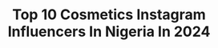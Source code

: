 ---
title: Top 10 Cosmetics Instagram Influencers In Nigeria In 2024
description: >-
  Find top cosmetics Instagram influencers in Nigeria in 2024. Most popular hashtags: #explore #explorepage #beauty #makeup.
platform: Instagram
hits: 13
text_top: See the best Instagram accounts on inBeat.
text_bottom: Our platform holds 13 Instagram influencers like this in Nigeria for you to connect with.
profiles:
  - username: "praise_that_photographer"
    fullname: >-
      The Greatest
    bio: >-
      Professional Photographer Creative director at @weddingsbyptp @ptpstudio_ For enquires 09076385698, OR Email Ikate, elegushi, lagos.
    location: "Nigeria"
    followers: 82873
    engagement: 190
    commentsToLikes: 0.009485
    id: ck13666uw4xz40i19lmf15wb7
    verified: false
    hashtags: "#african, #ptp, #ptp2021, #thegreatest"
  - username: "aivlysu"
    fullname: >-
      Sylvia
    bio: >-
      AIVLYSU ON ALL PLATFORMS |📍Lagos,Nigeria🇳🇬 | PR📧: aivlysu@gmail.com Strive to be better, everyday ✨ Promotions Dm; @brand_mgt
    location: "Nigeria"
    followers: 6774
    engagement: 1125
    commentsToLikes: 0.069065
    id: ck6ufdy58wgze0j71ckw6e5qx
    verified: false
    hashtags: "#thecrayoncase, #explore, #plouisemakeupacademy, #morphebabe"
  - username: "uzodinma_g"
    fullname: >-
      Uzodinma Gift🌺🌺
    bio: >-
      Welcome to my page✨✨ Personal gallery✨ Virgo♍️
    location: "Nigeria"
    followers: 3763
    engagement: 660
    commentsToLikes: 0.115014
    id: ckaowcbz88au40i78te9hv4ip
    verified: false
    hashtags: "#gaintrain, #beauty, #gaintrick, #gainwithspikes"
  - username: "efikzara"
    fullname: >-
      Z A R A
    bio: >-
      Composer ▴ Violinist ▴ Audiovisual Creator ▴ Trendsetter Defender of the GALAXIES 🪐 👻: EfikZara #EfikZara △ S.D.G △
    location: "Nigeria"
    followers: 100957
    engagement: 585
    commentsToLikes: 0.020783
    id: ck5c3ne1szoem0i116nl1uo1i
    verified: false
    hashtags: "#explore, #efikzara, #fyp, #nobody"
  - username: "ethamarh__"
    fullname: >-
      Ithamar.B | 𝕄𝕒𝕜𝕖𝕦𝕡 𝔼𝕟𝕥𝕙𝕦𝕤𝕚𝕒𝕤𝕥
    bio: >-
      ° Self taught MUA ° Beauty Influencer ° Face of @beautybyad 2022 ° 📍Calabar, Nigeria 🇳🇬 ° DM/Email for Collaborations, PR and ADs ° College Student
    location: "Nigeria"
    followers: 40743
    engagement: 876
    commentsToLikes: 0.029159
    id: ckyf3upomqavv0j238opc4s1m
    verified: false
    hashtags: "#blackcreators, #gifted, #beautycreator, #beautyenthusiast"
  - username: "kingpexxie"
    fullname: >-
      KP- THE BULL 🐃⚡️
    bio: >-
      Abba’s own💫 Author✍🏽 Investing in SMEs Lawyer building- @thebohemianlawyers ⚖️ Ex MD @kpmhdigital_ Investor 🥇 Hillz💔20-11-20 Fortune💔 21-09-21 🌎14/193
    location: "Nigeria"
    followers: 122370
    engagement: 242
    commentsToLikes: 0.047624
    id: ck15uclrrmhyw0i19ghm7robg
    verified: false
    hashtags: "#kpthehost, #kingpexxie, #kptakeswestafrica, #boyonamission"
  - username: "_celina_kama"
    fullname: >-
      Celina Kama
    bio: >-
      ✝️ That girl✨ Beauty Content creator 💄 skin, beauty, hair and a lil lifestyle 👩‍💼: @celi.care Business/Pr : 💌email
    location: "Nigeria"
    followers: 102980
    engagement: 130
    commentsToLikes: 0.001263
    id: clrvcfaz0p3a40k0870id2kfv
    verified: false
    hashtags: "#dettolskincare, #glowwithdettolskincare, #dettolblossomtribe, #selfcare"
  - username: "tumi_esther"
    fullname: >-
      Esther Tumi Oluwagbemi.
    bio: >-
      Fashion And Commercial Model Bookings /Collaboration DM/📩📩esteetumi@gmail.com I want to see the world, and explore different versions of myself 🥳
    location: "Nigeria"
    followers: 22078
    engagement: 346
    commentsToLikes: 0.051897
    id: ck0tt4qdb15d40i195xwpw5dr
    verified: false
    hashtags: "#exploremore, #explore, #melanin, #african"
  - username: "mary_aebeh"
    fullname: >-
      AKUM
    bio: >-
      -𝗠𝗕𝗚𝗡 𝗕𝗲𝗻𝘂𝗲 '19 -𝗙𝗮𝗰𝗲 𝗼𝗳 𝗜𝗱𝗼𝗺𝗮 '17 𝕭𝖗𝖆𝖓𝖉 𝕬𝖒𝖇𝖆𝖘𝖘𝖆𝖉𝖔𝖗 @dakindacabs @barbs_organics 𝗜𝗻𝗱𝘂𝘀𝘁𝗿𝗶𝗮𝗹 𝗖𝗵𝗲𝗺𝗶𝘀𝘁 𝘓𝘢𝘉𝘶𝘦𝘯𝘢𝘝𝘪𝘥𝘢 / 𝘈𝘮𝘢𝘻𝘰𝘯 𝙼𝚄𝙰 @dazzles_concept
    location: "Nigeria"
    followers: 6461
    engagement: 1136
    commentsToLikes: 0.127665
    id: ck8t4vuao81rp0j78voug6hi3
    verified: false
    hashtags: "#smile, #instalike, #instamood, #instagram"
  - username: "gng_makeupartistry"
    fullname: >-
      Glam and Glow Makeupartistry
    bio: >-
      BEAUTY INFLUENCER/MAKEUP ARTIST STUDIO ( BY APPOINTMENT ONLY ) NO REFUND ❌ For bookings pls call 08056050580
    location: "Nigeria"
    followers: 69334
    engagement: 672
    commentsToLikes: 0.015003
    id: ck0w0w090gawu0i199mk1sqjz
    verified: false
    hashtags: "#explorepage, #melaninmakeupdaily, #makeupartistinnigeria, #lovegraphic"
---